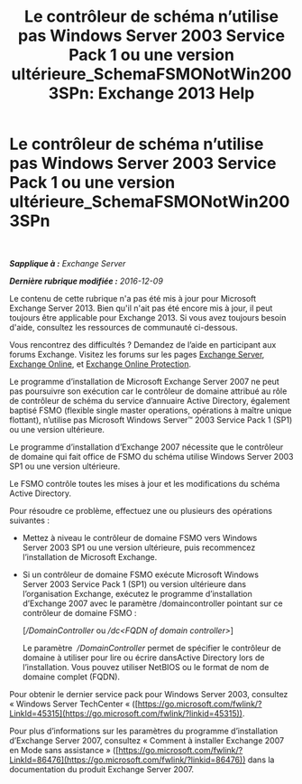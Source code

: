 ﻿---
title: 'Le contrôleur de schéma n’utilise pas Windows Server 2003 Service Pack 1 ou une version ultérieure_SchemaFSMONotWin2003SPn: Exchange 2013 Help'
TOCTitle: Le contrôleur de schéma n’utilise pas Windows Server 2003 Service Pack 1 ou une version ultérieure_SchemaFSMONotWin2003SPn
ms:assetid: 644a85ca-7b36-4ed0-bd21-c64f2742df70
ms:mtpsurl: https://technet.microsoft.com/fr-fr/library/ms.exch.setupreadiness.schemafsmonotwin2003spn(v=EXCHG.150)
ms:contentKeyID: 50478284
ms.date: 05/23/2018
mtps_version: v=EXCHG.150
ms.translationtype: MT
---

# Le contrôleur de schéma n’utilise pas Windows Server 2003 Service Pack 1 ou une version ultérieure\_SchemaFSMONotWin2003SPn

 

_**Sapplique à :** Exchange Server_

_**Dernière rubrique modifiée :** 2016-12-09_

Le contenu de cette rubrique n'a pas été mis à jour pour Microsoft Exchange Server 2013. Bien qu'il n'ait pas été encore mis à jour, il peut toujours être applicable pour Exchange 2013. Si vous avez toujours besoin d'aide, consultez les ressources de communauté ci-dessous.

Vous rencontrez des difficultés ? Demandez de l’aide en participant aux forums Exchange. Visitez les forums sur les pages [Exchange Server](https://go.microsoft.com/fwlink/p/?linkid=60612), [Exchange Online](https://go.microsoft.com/fwlink/p/?linkid=267542), et [Exchange Online Protection](https://go.microsoft.com/fwlink/p/?linkid=285351).

Le programme d’installation de Microsoft Exchange Server 2007 ne peut pas poursuivre son exécution car le contrôleur de domaine attribué au rôle de contrôleur de schéma du service d’annuaire Active Directory, également baptisé FSMO (flexible single master operations, opérations à maître unique flottant), n’utilise pas Microsoft Windows Server™ 2003 Service Pack 1 (SP1) ou une version ultérieure.

Le programme d’installation d’Exchange 2007 nécessite que le contrôleur de domaine qui fait office de FSMO du schéma utilise Windows Server 2003 SP1 ou une version ultérieure.

Le FSMO contrôle toutes les mises à jour et les modifications du schéma Active Directory.

Pour résoudre ce problème, effectuez une ou plusieurs des opérations suivantes :

  - Mettez à niveau le contrôleur de domaine FSMO vers Windows Server 2003 SP1 ou une version ultérieure, puis recommencez l’installation de Microsoft Exchange.

  - Si un contrôleur de domaine FSMO exécute Microsoft Windows Server 2003 Service Pack 1 (SP1) ou version ultérieure dans l’organisation Exchange, exécutez le programme d’installation d’Exchange 2007 avec le paramètre /domaincontroller pointant sur ce contrôleur de domaine FSMO :
    
    \[*/DomainController* ou */dc\<FQDN of domain controller\>*\]
    
    Le paramètre  */DomainController* permet de spécifier le contrôleur de domaine à utiliser pour lire ou écrire dansActive Directory lors de l’installation. Vous pouvez utiliser NetBIOS ou le format de nom de domaine complet (FQDN).

Pour obtenir le dernier service pack pour Windows Server 2003, consultez « Windows Server TechCenter « ([https://go.microsoft.com/fwlink/?LinkId=45315](https://go.microsoft.com/fwlink/?linkid=45315)).

Pour plus d’informations sur les paramètres du programme d’installation d’Exchange Server 2007, consultez « Comment à installer Exchange 2007 en Mode sans assistance » ([https://go.microsoft.com/fwlink/?LinkId=86476](https://go.microsoft.com/fwlink/?linkid=86476)) dans la documentation du produit Exchange Server 2007.

